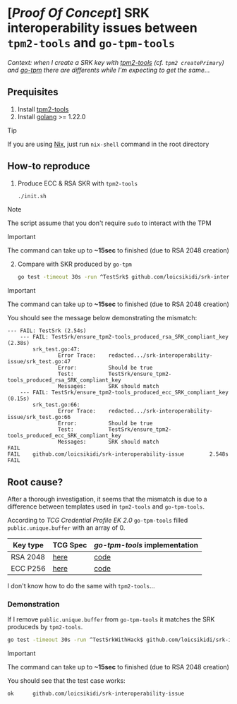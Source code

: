 # [*Proof Of Concept*] SRK interoperability issues between `tpm2-tools` and `go-tpm-tools`

*Context: when I create a SRK key with [tpm2-tools](https://github.com/tpm2-software/tpm2-tools/tree/master) (cf. `tpm2 createPrimary`) and [go-tpm](https://github.com/google/go-tpm) there are differents while I'm expecting to get the same...*

## Prequisites

1. Install [tpm2-tools](https://tpm2-tools.readthedocs.io/en/latest/INSTALL/)
1. Install [golang](https://go.dev/doc/install#) >= 1.22.0

> [!TIP]
> If you are using [Nix](https://nixos.org/), just run `nix-shell` command in the root directory

## How-to reproduce

1. Produce ECC & RSA SKR with `tpm2-tools`

    ```bash
    ./init.sh
    ```

> [!NOTE]
> The script assume that you don't require `sudo` to interact with the TPM

> [!IMPORTANT]
> The command can take up to **~15sec** to finished (due to RSA 2048 creation)

2. Compare with SKR produced by `go-tpm`

    ```bash
    go test -timeout 30s -run ^TestSrk$ github.com/loicsikidi/srk-interoperability-issue
    ```

> [!IMPORTANT]
> The command can take up to **~15sec** to finished (due to RSA 2048 creation)


You should see the message below demonstrating the mismatch:

```
--- FAIL: TestSrk (2.54s)
    --- FAIL: TestSrk/ensure_tpm2-tools_produced_rsa_SRK_compliant_key (2.38s)
        srk_test.go:47: 
                Error Trace:    redacted.../srk-interoperability-issue/srk_test.go:47
                Error:          Should be true
                Test:           TestSrk/ensure_tpm2-tools_produced_rsa_SRK_compliant_key
                Messages:       SRK should match
    --- FAIL: TestSrk/ensure_tpm2-tools_produced_ecc_SRK_compliant_key (0.15s)
        srk_test.go:66: 
                Error Trace:    redacted.../srk-interoperability-issue/srk_test.go:66
                Error:          Should be true
                Test:           TestSrk/ensure_tpm2-tools_produced_ecc_SRK_compliant_key
                Messages:       SRK should match
FAIL
FAIL    github.com/loicsikidi/srk-interoperability-issue        2.548s
FAIL
```

## Root cause?

After a thorough investigation, it seems that the mismatch is due to a difference between templates used in `tpm2-tools` and `go-tpm-tools`.

According to *TCG Credential Profile EK 2.0* `go-tpm-tools` filled `public.unique.buffer` with an array of 0.


| Key type | TCG Spec | *go-tpm-tools* implementation |
| -------- | -------- | ------------------------------|
| RSA 2048 | [here](https://trustedcomputinggroup.org/wp-content/uploads/TCG-EK-Credential-Profile-V-2.5-R2_published.pdf#page=38) | [code](https://github.com/google/go-tpm-tools/blob/main/client/template.go#L46) |
| ECC P256 | [here](https://trustedcomputinggroup.org/wp-content/uploads/TCG-EK-Credential-Profile-V-2.5-R2_published.pdf#page=39) | [code](https://github.com/google/go-tpm-tools/blob/main/client/template.go#L54-L57) 

I don't know how to do the same with `tpm2-tools`...

### Demonstration

If I remove `public.unique.buffer` from `go-tpm-tools` it matches the SRK produceds by `tpm2-tools`.

```bash
go test -timeout 30s -run ^TestSrkWithHack$ github.com/loicsikidi/srk-interoperability-issue
```

> [!IMPORTANT]
> The command can take up to **~15sec** to finished (due to RSA 2048 creation)

You should see that the test case works: 

```
ok      github.com/loicsikidi/srk-interoperability-issue
```